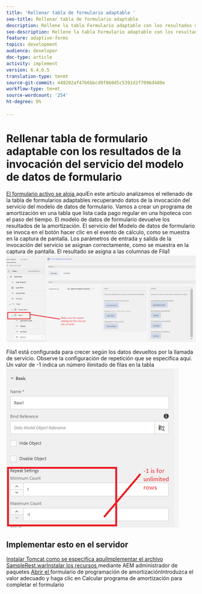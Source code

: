 ```yaml
---
title: 'Rellenar tabla de formulario adaptable '
seo-title: Rellenar tabla de formulario adaptable
description: Rellene la tabla Formulario adaptable con los resultados de las invocaciones del servicio Modelo de datos de formulario
seo-description: Rellene la tabla Formulario adaptable con los resultados de las invocaciones del servicio Modelo de datos de formulario
feature: adaptive-forms
topics: development
audience: developer
doc-type: article
activity: implement
version: 6.4,6.5
translation-type: tm+mt
source-git-commit: 449202af47b6bbcd9f860d5c5391d1f7096d489e
workflow-type: tm+mt
source-wordcount: '254'
ht-degree: 0%

---
```



# Rellenar tabla de formulario adaptable con los resultados de la invocación del servicio del modelo de datos de formulario

[El formulario activo se aloja ](https://forms.enablementadobe.com/content/dam/formsanddocuments/amortization/jcr:content?wcmmode=disabled)
aquíEn este artículo analizamos el rellenado de la tabla de formularios adaptables recuperando datos de la invocación del servicio del modelo de datos de formulario. Vamos a crear un programa de amortización en una tabla que lista cada pago regular en una hipoteca con el paso del tiempo. El modelo de datos de formulario devuelve los resultados de la amortización. El servicio del Modelo de datos de formulario se invoca en el botón hacer clic en el evento de cálculo, como se muestra en la captura de pantalla. Los parámetros de entrada y salida de la invocación del servicio se asignan correctamente, como se muestra en la captura de pantalla. El resultado se asigna a las columnas de Fila1
![clickevent](assets/amortization.PNG)

Fila1 está configurada para crecer según los datos devueltos por la llamada de servicio. Observe la configuración de repetición que se especifica aquí. Un valor de -1 indica un número ilimitado de filas en la tabla
![Fila1](assets/rowconfiguration.PNG)

## Implementar esto en el servidor

[Instalar Tomcat como se especifica ](/help/forms/ic-print-channel-tutorial/set-up-tomcat.md)
[aquíImplementar el ](https://forms.enablementadobe.com/content/DemoServerBundles/SampleRest.war)
[archivo SampleRest.warInstalar los recursos  ](assets/amortizationschedule.zip) mediante AEM administrador de paquetes 
[Abrir el ](http://localhost:4502/content/dam/formsanddocuments/amortization/jcr:content?wcmmode=disabled)
formulario de programación de amortizaciónIntroduzca el valor adecuado y haga clic en Calcular programa de amortización para completar el formulario

